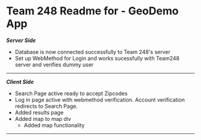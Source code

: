 # Team 248 Readme for - GeoDemo App

***Server Side*** 

 - Database is now connected successfully to Team 248's server
 - Set up WebMethod for Login and works sucessfully with Team248 server and verifies dummy user

*****************

***Client Side***

 - Search Page active ready to accept Zipcodes
 - Log in page active with webmethod verification. Account verification redirects to Search Page.
 - Added results page
 - Added map to map div
   - Added map functionality

*****************